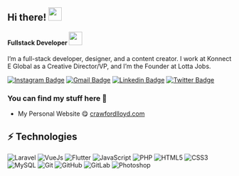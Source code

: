 ## Hi there! <img src="https://crawfordlloyd.com/assets/videos/lcvid.mp4" width="30px">
<h4> Fullstack Developer <img src="https://media.giphy.com/media/WUlplcMpOCEmTGBtBW/giphy.gif" width="30"> </h4>
I’m a full-stack developer, designer, and a content creator. I work at Konnect E Global as a Creative Director/VP, and I’m the Founder at Lotta Jobs.

[![Instagram Badge](https://img.shields.io/badge/-@prajwal.iar-purple?style=flat-square&logo=instagram&logoColor=white&link=https://www.instagram.com/lloyd_d_crawford/)](https://www.instagram.com/lloyd_d_crawford/)
[![Gmail Badge](https://img.shields.io/badge/-prajwal.iar@gmail.com-c14438?style=flat-square&logo=Gmail&logoColor=white&link=mailto:lloyd@crawfordlloyd.com)](mailto:lloyd@crawfordlloyd.com)
[![Linkedin Badge](https://img.shields.io/badge/-Prajwalrai-blue?style=flat-square&logo=Linkedin&logoColor=white&link=https://www.linkedin.com/in/lloyd-crawford-9a21b2141/)](https://www.linkedin.com/in/lloyd-crawford-9a21b2141/)
[![Twitter Badge](https://img.shields.io/badge/-@prajwalrai-0088CC?style=flat&logo=Twitter&logoColor=white)](https://twitter.com/designsbylloyd/ "Contact on Twitter")

### You can find my stuff here :leaves:

- My Personal Website :yum: [crawfordlloyd.com](https://crawfordlloyd.com)


## ⚡ Technologies

<!--- just --->

![Laravel](https://img.shields.io/badge/-Laravel-00599C?style=flat-square&logo=Laravel)
![VueJs](https://img.shields.io/badge/vuejs-2.x-brightgreen.svg?style=flat-square)
![Flutter](https://img.shields.io/badge/-Flutter-black?style=flat-square&logo=flutter)
![JavaScript](https://img.shields.io/badge/-JavaScript-black?style=flat-square&logo=javascript)
![PHP](https://img.shields.io/badge/-PHP-black?style=flat-square&logo=php)
![HTML5](https://img.shields.io/badge/-HTML5-E34F26?style=flat-square&logo=html5&logoColor=white)
![CSS3](https://img.shields.io/badge/-CSS3-1572B6?style=flat-square&logo=css3)
![MySQL](https://img.shields.io/badge/-MySQL-black?style=flat-square&logo=mysql)
![Git](https://img.shields.io/badge/-Git-black?style=flat-square&logo=git)
![GitHub](https://img.shields.io/badge/-GitHub-181717?style=flat-square&logo=github)
![GitLab](https://img.shields.io/badge/-GitLab-FCA121?style=flat-square&logo=gitlab)
![Photoshop](https://img.shields.io/badge/-Photoshop-black?style=flat-square&logo=photoshop)
